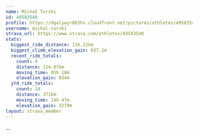 ```yaml
---
name: Michał Turski
id: 49583540
profile: https://dgalywyr863hv.cloudfront.net/pictures/athletes/49583540/14729338/1/large.jpg
username: michal-turski
strava_url: https://www.strava.com/athletes/49583540
stats:
  biggest_ride_distance: 116.22km
  biggest_climb_elevation_gain: 637.2m
  recent_ride_totals:
    count: 4
    distance: 124.87km
    moving_time: 05h 18m
    elevation_gain: 834m
  ytd_ride_totals:
    count: 14
    distance: 371km
    moving_time: 14h 47m
    elevation_gain: 3279m
layout: strava_member
--- 
```

...
